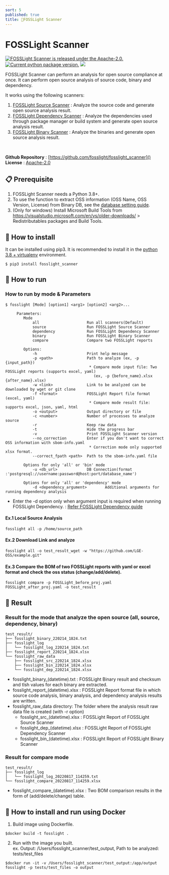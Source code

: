 ```yaml
---
sort: 5
published: true
title: 🚩FOSSLight Scanner
---
```

# FOSSLight Scanner

<a href="https://github.com/fosslight/fosslight_scanner/blob/main/LICENSE"><img src="https://img.shields.io/pypi/l/fosslight_scanner" alt="FOSSLight Scanner is released under the Apache-2.0." /></a> <a href="https://pypi.org/project/fosslight-scanner/"><img src="https://img.shields.io/pypi/v/fosslight_scanner" alt="Current python package version." /></a> <img src="https://img.shields.io/pypi/pyversions/fosslight_scanner" />

FOSSLight Scanner can perform an analysis for open source compliance at once. It can perform open source analysis of source code, binary and dependency. <br/>

It works using the following scanners:

1. [FOSSLight Source Scanner](2_source.md) : Analyze the source code and generate open source analysis result.
2. [FOSSLight Dependency Scanner](3_dependency.md) : Analyze the dependencies used through package manager or build system and generate open source analysis result. 
3. [FOSSLight Binary Scanner](4_binary.md) : Analyze the binaries and generate open source analysis result.
<br />

**Github Repository** : [https://github.com/fosslight/fosslight_scanner]()  
**License** : [Apache-2.0](https://github.com/fosslight/fosslight_scanner/blob/main/LICENSE)


## 📋 Prerequisite
1. FOSSLight Scanner needs a Python 3.8+.    
2. To use the function to extract OSS information (OSS Name, OSS Version, License) from Binary DB, see the [database setting guide](etc/binary_db.md).
3. (Only for windows) Install Microsoft Build Tools from https://visualstudio.microsoft.com/en/vs/older-downloads/ > Redistributables packages and Build Tools.

## 🎉 How to install
It can be installed using pip3. It is recommended to install it in the [python 3.8 + virtualenv](etc/guide_virtualenv.md) environment.
```
$ pip3 install fosslight_scanner
```

## 🚀 How to run
### How to run by mode & Parameters
```
$ fosslight [Mode] [option1] <arg1> [option2] <arg2>...
```
```
     Parameters:
        Mode
            all                     Run all scanners(Default)
            source                  Run FOSSLight Source Scanner
            dependency              Run FOSSLight Dependency Scanner
            binary                  Run FOSSLight Binary Scanner
            compare                 Compare two FOSSLight reports

        Options:
            -h                      Print help message
            -p <path>               Path to analyze (ex, -p {input_path})
                                     * Compare mode input file: Two FOSSLight reports (supports excel, yaml)
                                       (ex, -p {before_name}.xlsx {after_name}.xlsx)
            -w <link>               Link to be analyzed can be downloaded by wget or git clone
            -f <format>             FOSSLight Report file format (excel, yaml)
                                     * Compare mode result file: supports excel, json, yaml, html
            -o <output>             Output directory or file
            -c <number>             Number of processes to analyze source
            -r                      Keep raw data
            -t                      Hide the progress bar
            -v                      Print FOSSLight Scanner version
            --no_correction         Enter if you don't want to correct OSS information with sbom-info.yaml
                                     * Correction mode only supported xlsx format.
            --correct_fpath <path>  Path to the sbom-info.yaml file

        Options for only 'all' or 'bin' mode
            -u <db_url>             DB Connection(format :'postgresql://username:password@host:port/database_name')

        Options for only 'all' or 'dependency' mode
            -d <dependency_argument>        Additional arguments for running dependency analysis
```
- Enter the -d option only when argument input is required when running FOSSLight Dependency. : [Refer FOSSLight Dependency guide](3_dependency.md)

#### Ex.1 Local Source Analysis
```
fosslight all -p /home/source_path
```

#### Ex.2 Download Link and analyze
```
fosslight all -o test_result_wget -w "https://github.com/LGE-OSS/example.git"
```

#### Ex.3 Compare the BOM of two FOSSLight reports with yaml or excel format and check the oss status (change/add/delete).
```
fosslight compare -p FOSSLight_before_proj.yaml FOSSLight_after_proj.yaml -o test_result
```

## 📁 Result
### Result for the mode that analyze the open source (all, source, dependency, binary)
```
test_result/
├── fosslight_binary_220214_1824.txt
├── fosslight_log
│   └── fosslight_log_220214_1824.txt
├── fosslight_report_220214_1824.xlsx
└── fosslight_raw_data
    ├── fosslight_src_220214_1824.xlsx
    ├── fosslight_bin_220214_1824.xlsx
    └── fosslight_dep_220214_1824.xlsx
```
- fosslight_binary_(datetime).txt : FOSSLight Binary result and checksum and tlsh values for each binary are extracted.
- fosslight_report_(datetime).xlsx : FOSSLight Report format file in which source code analysis, binary analysis, and dependency analysis results are written.
- fosslight_raw_data directory: The folder where the analysis result raw data file is created (with -r option)
  - fosslight_src_(datetime).xlsx : FOSSLight Report of FOSSLight Source Scanner
  - fosslight_dep_(datetime).xlsx : FOSSLight Report of FOSSLight Dependency Scanner
  - fosslight_bin_(datetime).xlsx : FOSSLight Report of FOSSLight Binary Scanner

### Result for compare mode
```
test_result/
├── fosslight_log
│   └── fosslight_log_20220817_114259.txt
└── fosslight_compare_20220817_114259.xlsx
```
- fosslight_compare_(datetime).xlsx : Two BOM comparison results in the form of (add/delete/change) table.

## 🐳 How to install and run using Docker
1. Build image using Dockerfile.
```
$docker build -t fosslight .
```
2. Run with the image you built.      
ex. Output: /Users/fosslight_scanner/test_output, Path to be analyzed: tests/test_files
```
$docker run -it -v /Users/fosslight_scanner/test_output:/app/output fosslight -p tests/test_files -o output
```
